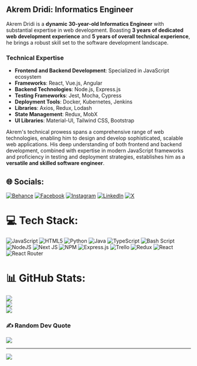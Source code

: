 ## Akrem Dridi: Informatics Engineer

Akrem Dridi is a **dynamic 30-year-old Informatics Engineer** with substantial expertise in web development. Boasting **3 years of dedicated web development experience** and **5 years of overall technical experience**, he brings a robust skill set to the software development landscape.

### Technical Expertise

* **Frontend and Backend Development**: Specialized in JavaScript ecosystem
* **Frameworks**: React, Vue.js, Angular
* **Backend Technologies**: Node.js, Express.js
* **Testing Frameworks**: Jest, Mocha, Cypress
* **Deployment Tools**: Docker, Kubernetes, Jenkins
* **Libraries**: Axios, Redux, Lodash
* **State Management**: Redux, MobX
* **UI Libraries**: Material-UI, Tailwind CSS, Bootstrap

Akrem's technical prowess spans a comprehensive range of web technologies, enabling him to design and develop sophisticated, scalable web applications. His deep understanding of both frontend and backend development, combined with expertise in modern JavaScript frameworks and proficiency in testing and deployment strategies, establishes him as a **versatile and skilled software engineer**.


## 🌐 Socials:
[![Behance](https://img.shields.io/badge/Behance-1769ff?logo=behance&logoColor=white)](https://behance.net/makrem88) [![Facebook](https://img.shields.io/badge/Facebook-%231877F2.svg?logo=Facebook&logoColor=white)](https://facebook.com/Makremoto88) [![Instagram](https://img.shields.io/badge/Instagram-%23E4405F.svg?logo=Instagram&logoColor=white)](https://instagram.com/Makremoto88) [![LinkedIn](https://img.shields.io/badge/LinkedIn-%230077B5.svg?logo=linkedin&logoColor=white)](https://linkedin.com/in/akrem-dridi-97815a196) [![X](https://img.shields.io/badge/X-black.svg?logo=X&logoColor=white)](https://x.com/wordpress_akrem) 

# 💻 Tech Stack:
![JavaScript](https://img.shields.io/badge/javascript-%23323330.svg?style=for-the-badge&logo=javascript&logoColor=%23F7DF1E) ![HTML5](https://img.shields.io/badge/html5-%23E34F26.svg?style=for-the-badge&logo=html5&logoColor=white) ![Python](https://img.shields.io/badge/python-3670A0?style=for-the-badge&logo=python&logoColor=ffdd54) ![Java](https://img.shields.io/badge/java-%23ED8B00.svg?style=for-the-badge&logo=openjdk&logoColor=white) ![TypeScript](https://img.shields.io/badge/typescript-%23007ACC.svg?style=for-the-badge&logo=typescript&logoColor=white) ![Bash Script](https://img.shields.io/badge/bash_script-%23121011.svg?style=for-the-badge&logo=gnu-bash&logoColor=white) ![NodeJS](https://img.shields.io/badge/node.js-6DA55F?style=for-the-badge&logo=node.js&logoColor=white) ![Next JS](https://img.shields.io/badge/Next-black?style=for-the-badge&logo=next.js&logoColor=white) ![NPM](https://img.shields.io/badge/NPM-%23CB3837.svg?style=for-the-badge&logo=npm&logoColor=white) ![Express.js](https://img.shields.io/badge/express.js-%23404d59.svg?style=for-the-badge&logo=express&logoColor=%2361DAFB) ![Trello](https://img.shields.io/badge/Trello-%23026AA7.svg?style=for-the-badge&logo=Trello&logoColor=white) ![Redux](https://img.shields.io/badge/redux-%23593d88.svg?style=for-the-badge&logo=redux&logoColor=white) ![React](https://img.shields.io/badge/react-%2320232a.svg?style=for-the-badge&logo=react&logoColor=%2361DAFB) ![React Router](https://img.shields.io/badge/React_Router-CA4245?style=for-the-badge&logo=react-router&logoColor=white)
# 📊 GitHub Stats:
![](https://github-readme-stats.vercel.app/api?username=makrem88&theme=dark&hide_border=false&include_all_commits=false&count_private=false)<br/>
![](https://github-readme-streak-stats.herokuapp.com/?user=makrem88&theme=dark&hide_border=false)<br/>
![](https://github-readme-stats.vercel.app/api/top-langs/?username=makrem88&theme=dark&hide_border=false&include_all_commits=false&count_private=false&layout=compact)

### ✍️ Random Dev Quote
![](https://quotes-github-readme.vercel.app/api?type=horizontal&theme=radical)

---
[![](https://visitcount.itsvg.in/api?id=makrem88&icon=0&color=0)](https://visitcount.itsvg.in)

<!-- Proudly created with GPRM ( https://gprm.itsvg.in ) -->
